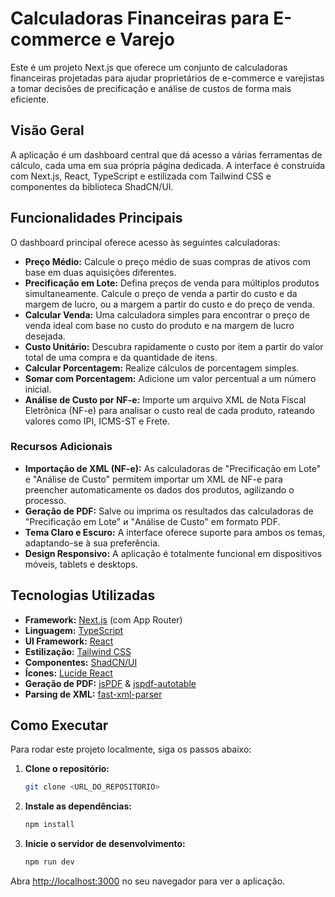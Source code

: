 # Calculadoras Financeiras para E-commerce e Varejo

Este é um projeto Next.js que oferece um conjunto de calculadoras financeiras projetadas para ajudar proprietários de e-commerce e varejistas a tomar decisões de precificação e análise de custos de forma mais eficiente.

## Visão Geral

A aplicação é um dashboard central que dá acesso a várias ferramentas de cálculo, cada uma em sua própria página dedicada. A interface é construída com Next.js, React, TypeScript e estilizada com Tailwind CSS e componentes da biblioteca ShadCN/UI.

## Funcionalidades Principais

O dashboard principal oferece acesso às seguintes calculadoras:

-   **Preço Médio:** Calcule o preço médio de suas compras de ativos com base em duas aquisições diferentes.
-   **Precificação em Lote:** Defina preços de venda para múltiplos produtos simultaneamente. Calcule o preço de venda a partir do custo e da margem de lucro, ou a margem a partir do custo e do preço de venda.
-   **Calcular Venda:** Uma calculadora simples para encontrar o preço de venda ideal com base no custo do produto e na margem de lucro desejada.
-   **Custo Unitário:** Descubra rapidamente o custo por item a partir do valor total de uma compra e da quantidade de itens.
-   **Calcular Porcentagem:** Realize cálculos de porcentagem simples.
-   **Somar com Porcentagem:** Adicione um valor percentual a um número inicial.
-   **Análise de Custo por NF-e:** Importe um arquivo XML de Nota Fiscal Eletrônica (NF-e) para analisar o custo real de cada produto, rateando valores como IPI, ICMS-ST e Frete.

### Recursos Adicionais

-   **Importação de XML (NF-e):** As calculadoras de "Precificação em Lote" e "Análise de Custo" permitem importar um XML de NF-e para preencher automaticamente os dados dos produtos, agilizando o processo.
-   **Geração de PDF:** Salve ou imprima os resultados das calculadoras de "Precificação em Lote" и "Análise de Custo" em formato PDF.
-   **Tema Claro e Escuro:** A interface oferece suporte para ambos os temas, adaptando-se à sua preferência.
-   **Design Responsivo:** A aplicação é totalmente funcional em dispositivos móveis, tablets e desktops.

## Tecnologias Utilizadas

-   **Framework:** [Next.js](https://nextjs.org/) (com App Router)
-   **Linguagem:** [TypeScript](https://www.typescriptlang.org/)
-   **UI Framework:** [React](https://react.dev/)
-   **Estilização:** [Tailwind CSS](https://tailwindcss.com/)
-   **Componentes:** [ShadCN/UI](https://ui.shadcn.com/)
-   **Ícones:** [Lucide React](https://lucide.dev/)
-   **Geração de PDF:** [jsPDF](https://github.com/parallax/jsPDF) & [jspdf-autotable](https://github.com/simonbengtsson/jsPDF-AutoTable)
-   **Parsing de XML:** [fast-xml-parser](https://github.com/NaturalIntelligence/fast-xml-parser)

## Como Executar

Para rodar este projeto localmente, siga os passos abaixo:

1.  **Clone o repositório:**
    ```bash
    git clone <URL_DO_REPOSITORIO>
    ```
2.  **Instale as dependências:**
    ```bash
    npm install
    ```
3.  **Inicie o servidor de desenvolvimento:**
    ```bash
    npm run dev
    ```

Abra [http://localhost:3000](http://localhost:3000) no seu navegador para ver a aplicação.
